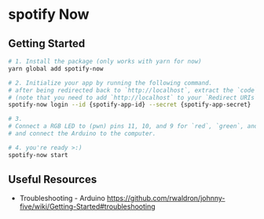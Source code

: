 # spotify Now

## Getting Started

```bash
# 1. Install the package (only works with yarn for now)
yarn global add spotify-now

# 2. Initialize your app by running the following command.
# after being redirected back to `http://localhost`, extract the `code` from the url query string and paste it to the command prompt
# (note that you need to add `http://localhost` to your `Redirect URIs` from the spotify dashboard)
spotify-now login --id {spotify-app-id} --secret {spotify-app-secret}

# 3.
# Connect a RGB LED to (pwn) pins 11, 10, and 9 for `red`, `green`, and `blue` respectively,
# and connect the Arduino to the computer.

# 4. you're ready >:)
spotify-now start
```

## Useful Resources

- Troubleshooting - Arduino
  https://github.com/rwaldron/johnny-five/wiki/Getting-Started#troubleshooting
